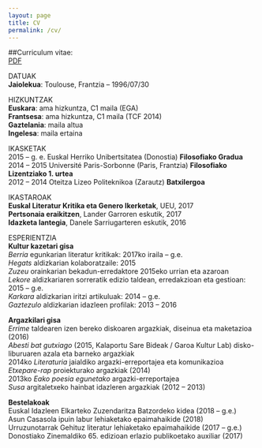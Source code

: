 ```yaml
---
layout: page
title: CV
permalink: /cv/
---
```


##Curriculum vitae:    
[PDF](/dok/cv.pdf)

DATUAK         
**Jaiolekua**: Toulouse, Frantzia – 1996/07/30

HIZKUNTZAK        
**Euskara**: ama hizkuntza, C1 maila (EGA)   
**Frantsesa**: ama hizkuntza, C1 maila (TCF 2014)   
**Gaztelania**: maila altua      
**Ingelesa**: maila ertaina      

IKASKETAK        
2015 – g. e.      Euskal Herriko Unibertsitatea (Donostia)            **Filosofiako Gradua**           
2014 – 2015	      Université Paris-Sorbonne (Paris, Frantzia)         **Filosofiako Lizentziako 1. urtea**       
2012 – 2014 	    Oteitza Lizeo Politeknikoa (Zarautz)                **Batxilergoa**                      

IKASTAROAK    
**Euskal Literatur Kritika eta Genero Ikerketak**, UEU, 2017      
**Pertsonaia eraikitzen**, Lander Garroren eskutik, 2017      
**Idazketa lantegia**, Danele Sarriugarteren eskutik, 2016      

ESPERIENTZIA      
**Kultur kazetari gisa**      
_Berria_ egunkarian literatur kritikak: 2017ko iraila – g.e.      
_Hegats_ aldizkarian kolaboratzaile: 2015     
_Zuzeu_ orainkarian bekadun-erredaktore 2015eko urrian eta azaroan         
_Lekore_ aldizkariaren sorreratik edizio taldean, erredakzioan eta gestioan: 2015 – g.e.     
_Karkara_ aldizkarian iritzi artikuluak: 2014 – g.e.     
_Gaztezulo_ aldizkarian idazleen profilak: 2013 – 2016    

**Argazkilari gisa**    
_Errime_ taldearen izen bereko diskoaren argazkiak, diseinua eta maketazioa (2016)     
_Abesti bat gutxiago_ (2015, Kalaportu Sare Bideak / Garoa Kultur Lab) disko-liburuaren azala eta barneko argazkiak      
2014ko _Literaturia_ jaialdiko argazki-erreportajea eta komunikazioa    
_Etxepare-rap_ proiekturako argazkiak (2014)     
2013ko _Eako poesia egunetako_ argazki-erreportajea     
_Susa_ argitaletxeko hainbat idazleren argazkiak (2012 – 2013)    

**Bestelakoak**       
Euskal Idazleen Elkarteko Zuzendaritza Batzordeko kidea (2018 – g.e.)      
Asun Casasola ipuin labur lehiaketako epaimahaikide (2018)     
Urruzunotarrak Gehituz literatur lehiaketako epaimahaikide (2017 – g.e.)       
Donostiako Zinemaldiko 65. edizioan erlazio publikoetako auxiliar (2017)      
